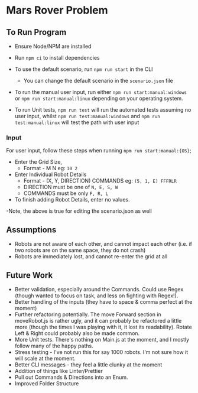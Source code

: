# Mars Rover Problem 

## To Run Program

 - Ensure Node/NPM are installed
 - Run `npm ci` to install dependencies
 - To use the default scenario, run `npm run start` in the CLI
	 - You can change the default scenario in the `scenario.json` file
 - To run the manual user input, run either `npm run start:manual:windows` or `npm run start:manual:linux` depending on your operating system.

- To run Unit tests, `npm run test` will run the automated tests assuming no user input, whilst `npm run test:manual:windows` and `npm run test:manual:linux` will test the path with user input

### Input
For user input, follow these steps when running `npm run start:manual:{OS}`;
- Enter the Grid Size,
	- Format - M N eg: `10 2`
- Enter Individual Robot Details
	- Format - (X, Y, DIRECTION) COMMANDS eg: `(5, 1, E) FFFRLR`
	- DIRECTION must be one of `N, E, S, W`
	- COMMANDS must be only `F, R, L`
- To finish adding Robot Details, enter no values. 

-Note, the above is true for editing the scenario.json as well

## Assumptions
- Robots are not aware of each other, and cannot impact each other (i.e. if two robots are on the same space, they do not crash)
- Robots are immediately lost, and cannot re-enter the grid at all

## Future Work
- Better validation, especially around the Commands. Could use Regex (though wanted to focus on task, and less on fighting with Regex!). 
- Better handling of the inputs (they have to space & comma perfect at the moment)
- Further refactoring potentially. The move Forward section in moveRobot.js is rather ugly, and it can probably be refactored a little more (though the times I was playing with it, it lost its readability). Rotate Left & Right could probably also be made common.
- More Unit tests. There's nothing on Main.js at the moment, and I mostly follow many of the happy paths.
- Stress testing - I've not run this for say 1000 robots. I'm not sure how it will scale at the moment.
- Better CLI messages - they feel a little clunky at the moment
- Addition of things like Linter/Prettier
- Pull out Commands & Directions into an Enum.
- Improved Folder Structure
